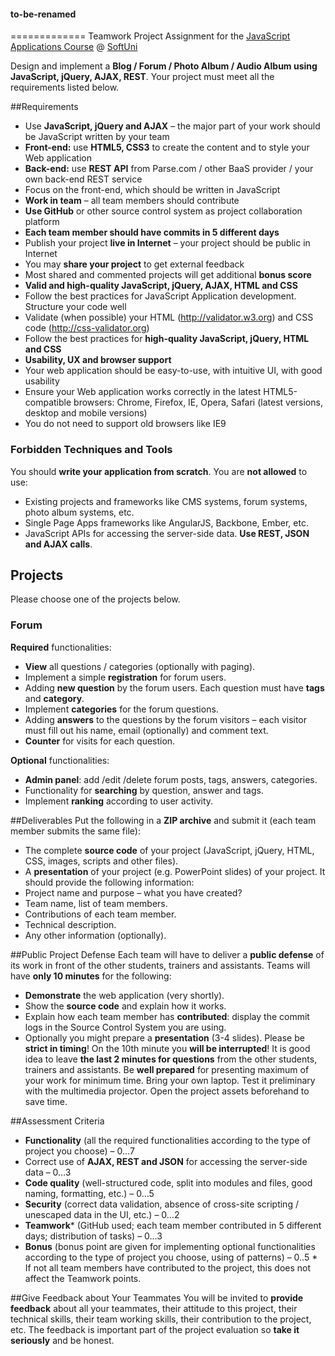 #### to-be-renamed
=============
Teamwork Project Assignment for the <a href="https://softuni.bg/trainings/coursesinstances/details/11">JavaScript Applications Course</a> @ [SoftUni](https://softuni.bg)

Design and implement a **Blog / Forum / Photo Album / Audio Album using JavaScript, jQuery, AJAX, REST**. Your project must meet all the requirements listed below.

##Requirements
*	Use **JavaScript, jQuery and AJAX** – the major part of your work should be JavaScript written by your team
  *	**Front-end:** use **HTML5, CSS3** to create the content and to style your Web application
  *	**Back-end:** use **REST API** from Parse.com / other BaaS provider / your own back-end REST service
  *	Focus on the front-end, which should be written in JavaScript
*	**Work in team** – all team members should contribute
  *	**Use GitHub** or other source control system as project collaboration platform
  *	**Each team member should have commits in 5 different days**
*	Publish your project **live in Internet** – your project should be public in Internet
  *	You may **share your project** to get external feedback
  *	Most shared and commented projects will get additional **bonus score**
*	**Valid and high-quality JavaScript, jQuery, AJAX, HTML and CSS**
  *	Follow the best practices for JavaScript Application development. Structure your code well
  *	Validate (when possible) your HTML (http://validator.w3.org) and CSS code (http://css-validator.org)
  *	Follow the best practices for **high-quality JavaScript, jQuery, HTML and CSS**
*	**Usability, UX and browser support**
  *	Your web application should be easy-to-use, with intuitive UI, with good usability
  *	Ensure your Web application works correctly in the latest HTML5-compatible browsers: Chrome, Firefox, IE, Opera, Safari (latest versions, desktop and mobile versions)
  *	You do not need to support old browsers like IE9

### Forbidden Techniques and Tools
You should **write your application from scratch**. You are **not allowed** to use:
*	Existing projects and frameworks like CMS systems, forum systems, photo album systems, etc.
*	Single Page Apps frameworks like AngularJS, Backbone, Ember, etc.
*	JavaScript APIs for accessing the server-side data. **Use REST, JSON and AJAX calls**.

## Projects
Please choose one of the projects below.

### Forum
**Required** functionalities:
*	**View** all questions / categories (optionally with paging).
*	Implement a simple **registration** for forum users.
*	Adding **new question** by the forum users. Each question must have **tags** and **category**.
*	Implement **categories** for the forum questions.
*	Adding **answers** to the questions by the forum visitors – each visitor must fill out his name, email (optionally) and comment text.
*	**Counter** for visits for each question.

**Optional** functionalities:
*	**Admin panel**: add /edit /delete forum posts, tags, answers, categories.
*	Functionality for **searching** by question, answer and tags.
*	Implement **ranking** according to user activity.

##Deliverables
Put the following in a **ZIP archive** and submit it (each team member submits the same file):
*	The complete **source code** of your project (JavaScript, jQuery, HTML, CSS, images, scripts and other files).
*	A **presentation** of your project (e.g. PowerPoint slides) of your project. It should provide the following information:
  *	Project name and purpose – what you have created?
  *	Team name, list of team members.
  *	Contributions of each team member.
  *	Technical description.
*	Any other information (optionally).

##Public Project Defense
Each team will have to deliver a **public defense** of its work in front of the other students, trainers and assistants. Teams will have **only 10 minutes** for the following:
*	**Demonstrate** the web application (very shortly).
*	Show the **source code** and explain how it works.
*	Explain how each team member has **contributed**: display the commit logs in the Source Control System you are using.
*	Optionally you might prepare a **presentation** (3-4 slides).
Please be **strict in timing**! On the 10th minute you **will be interrupted**! It is good idea to leave **the last 2 minutes for questions** from the other students, trainers and assistants.
Be **well prepared** for presenting maximum of your work for minimum time. Bring your own laptop. Test it preliminary with the multimedia projector. Open the project assets beforehand to save time.

##Assessment Criteria
*	**Functionality** (all the required functionalities according to the type of project you choose) – 0…7
*	Correct use of **AJAX, REST and JSON** for accessing the server-side data – 0…3
*	**Code quality** (well-structured code, split into modules and files, good naming, formatting, etc.) – 0…5
*	**Security** (correct data validation, absence of cross-site scripting / unescaped data in the UI, etc.) – 0…2
*	**Teamwork*** (GitHub used; each team member contributed in 5 different days; distribution of tasks) – 0…3
*	**Bonus** (bonus point are given for implementing optional functionalities according to the type of project you choose, using of patterns) – 0..5
\* If not all team members have contributed to the project, this does not affect the Teamwork points.

##Give Feedback about Your Teammates
You will be invited to **provide feedback** about all your teammates, their attitude to this project, their technical skills, their team working skills, their contribution to the project, etc. The feedback is important part of the project evaluation so **take it seriously** and be honest.
